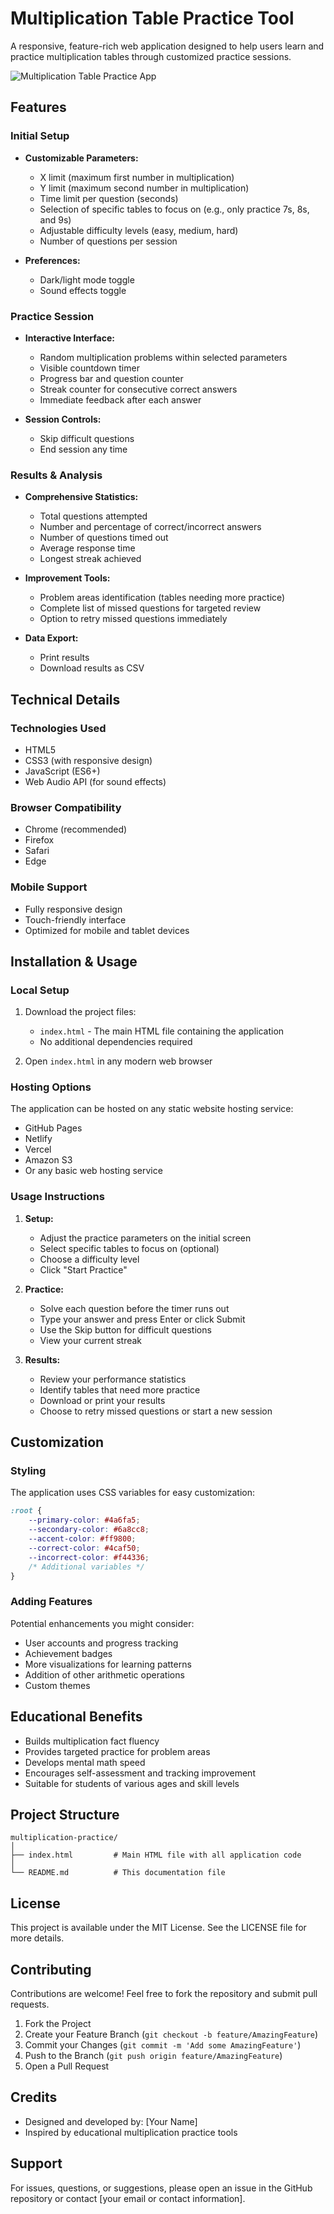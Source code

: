 # Multiplication Table Practice Tool

A responsive, feature-rich web application designed to help users learn and practice multiplication tables through customized practice sessions.

![Multiplication Table Practice App](https://via.placeholder.com/800x400?text=Multiplication+Table+Practice+Tool)

## Features

### Initial Setup
- **Customizable Parameters:**
  - X limit (maximum first number in multiplication)
  - Y limit (maximum second number in multiplication)
  - Time limit per question (seconds)
  - Selection of specific tables to focus on (e.g., only practice 7s, 8s, and 9s)
  - Adjustable difficulty levels (easy, medium, hard)
  - Number of questions per session
  
- **Preferences:**
  - Dark/light mode toggle
  - Sound effects toggle

### Practice Session
- **Interactive Interface:**
  - Random multiplication problems within selected parameters
  - Visible countdown timer
  - Progress bar and question counter
  - Streak counter for consecutive correct answers
  - Immediate feedback after each answer

- **Session Controls:**
  - Skip difficult questions
  - End session any time

### Results & Analysis
- **Comprehensive Statistics:**
  - Total questions attempted
  - Number and percentage of correct/incorrect answers
  - Number of questions timed out
  - Average response time
  - Longest streak achieved
  
- **Improvement Tools:**
  - Problem areas identification (tables needing more practice)
  - Complete list of missed questions for targeted review
  - Option to retry missed questions immediately
  
- **Data Export:**
  - Print results
  - Download results as CSV

## Technical Details

### Technologies Used
- HTML5
- CSS3 (with responsive design)
- JavaScript (ES6+)
- Web Audio API (for sound effects)

### Browser Compatibility
- Chrome (recommended)
- Firefox
- Safari
- Edge

### Mobile Support
- Fully responsive design
- Touch-friendly interface
- Optimized for mobile and tablet devices

## Installation & Usage

### Local Setup
1. Download the project files:
   - `index.html` - The main HTML file containing the application
   - No additional dependencies required

2. Open `index.html` in any modern web browser

### Hosting Options
The application can be hosted on any static website hosting service:
- GitHub Pages
- Netlify
- Vercel
- Amazon S3
- Or any basic web hosting service

### Usage Instructions
1. **Setup:**
   - Adjust the practice parameters on the initial screen
   - Select specific tables to focus on (optional)
   - Choose a difficulty level
   - Click "Start Practice"

2. **Practice:**
   - Solve each question before the timer runs out
   - Type your answer and press Enter or click Submit
   - Use the Skip button for difficult questions
   - View your current streak

3. **Results:**
   - Review your performance statistics
   - Identify tables that need more practice
   - Download or print your results
   - Choose to retry missed questions or start a new session

## Customization

### Styling
The application uses CSS variables for easy customization:
```css
:root {
    --primary-color: #4a6fa5;
    --secondary-color: #6a8cc8;
    --accent-color: #ff9800;
    --correct-color: #4caf50;
    --incorrect-color: #f44336;
    /* Additional variables */
}
```

### Adding Features
Potential enhancements you might consider:
- User accounts and progress tracking
- Achievement badges
- More visualizations for learning patterns
- Addition of other arithmetic operations
- Custom themes

## Educational Benefits

- Builds multiplication fact fluency
- Provides targeted practice for problem areas
- Develops mental math speed
- Encourages self-assessment and tracking improvement
- Suitable for students of various ages and skill levels

## Project Structure

```
multiplication-practice/
│
├── index.html         # Main HTML file with all application code
│
└── README.md          # This documentation file
```

## License

This project is available under the MIT License. See the LICENSE file for more details.

## Contributing

Contributions are welcome! Feel free to fork the repository and submit pull requests.

1. Fork the Project
2. Create your Feature Branch (`git checkout -b feature/AmazingFeature`)
3. Commit your Changes (`git commit -m 'Add some AmazingFeature'`)
4. Push to the Branch (`git push origin feature/AmazingFeature`)
5. Open a Pull Request

## Credits

- Designed and developed by: [Your Name]
- Inspired by educational multiplication practice tools

## Support

For issues, questions, or suggestions, please open an issue in the GitHub repository or contact [your email or contact information].
